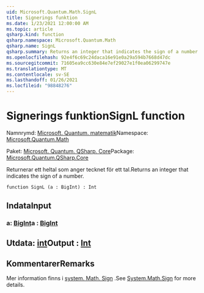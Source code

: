 ```yaml
---
uid: Microsoft.Quantum.Math.SignL
title: Signerings funktion
ms.date: 1/23/2021 12:00:00 AM
ms.topic: article
qsharp.kind: function
qsharp.namespace: Microsoft.Quantum.Math
qsharp.name: SignL
qsharp.summary: Returns an integer that indicates the sign of a number.
ms.openlocfilehash: 92e4f6c69c24daca16e91e0a29a594b7668d47dc
ms.sourcegitcommit: 71605ea9cc630e84e7ef29027e1f0ea06299747e
ms.translationtype: MT
ms.contentlocale: sv-SE
ms.lasthandoff: 01/26/2021
ms.locfileid: "98848276"
---
```

# <a name="signl-function"></a><span data-ttu-id="5444d-102">Signerings funktion</span><span class="sxs-lookup"><span data-stu-id="5444d-102">SignL function</span></span>

<span data-ttu-id="5444d-103">Namnrymd: [Microsoft. Quantum. matematik](xref:Microsoft.Quantum.Math)</span><span class="sxs-lookup"><span data-stu-id="5444d-103">Namespace: [Microsoft.Quantum.Math](xref:Microsoft.Quantum.Math)</span></span>

<span data-ttu-id="5444d-104">Paket: [Microsoft. Quantum. QSharp. Core](https://nuget.org/packages/Microsoft.Quantum.QSharp.Core)</span><span class="sxs-lookup"><span data-stu-id="5444d-104">Package: [Microsoft.Quantum.QSharp.Core](https://nuget.org/packages/Microsoft.Quantum.QSharp.Core)</span></span>


<span data-ttu-id="5444d-105">Returnerar ett heltal som anger tecknet för ett tal.</span><span class="sxs-lookup"><span data-stu-id="5444d-105">Returns an integer that indicates the sign of a number.</span></span>

```qsharp
function SignL (a : BigInt) : Int
```


## <a name="input"></a><span data-ttu-id="5444d-106">Indata</span><span class="sxs-lookup"><span data-stu-id="5444d-106">Input</span></span>

### <a name="a--bigint"></a><span data-ttu-id="5444d-107">a: [BigInt](xref:microsoft.quantum.lang-ref.bigint)</span><span class="sxs-lookup"><span data-stu-id="5444d-107">a : [BigInt](xref:microsoft.quantum.lang-ref.bigint)</span></span>





## <a name="output--int"></a><span data-ttu-id="5444d-108">Utdata: [int](xref:microsoft.quantum.lang-ref.int)</span><span class="sxs-lookup"><span data-stu-id="5444d-108">Output : [Int](xref:microsoft.quantum.lang-ref.int)</span></span>



## <a name="remarks"></a><span data-ttu-id="5444d-109">Kommentarer</span><span class="sxs-lookup"><span data-stu-id="5444d-109">Remarks</span></span>

<span data-ttu-id="5444d-110">Mer information finns i [system. Math. Sign](https://docs.microsoft.com/dotnet/api/system.math.sign) .</span><span class="sxs-lookup"><span data-stu-id="5444d-110">See [System.Math.Sign](https://docs.microsoft.com/dotnet/api/system.math.sign) for more details.</span></span>
